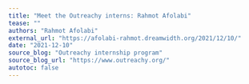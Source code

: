 ```yaml
---
title: "Meet the Outreachy interns: Rahmot Afolabi"
tease: ""
authors: "Rahmot Afolabi"
external_url: "https://afolabi-rahmot.dreamwidth.org/2021/12/10/"
date: "2021-12-10"
source_blog: "Outreachy internship program"
source_blog_url: "https://www.outreachy.org/"
autotoc: false
---
```


